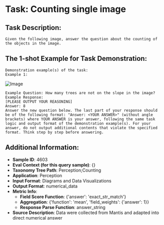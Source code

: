 # Task: Counting single image

## Task Description:

```
Given the following image, answer the question about the counting of the objects in the image.
```

## The 1-shot Example for Task Demonstration:

```
Demonstration example(s) of the task:
Example 1:
```

![Image](image_1.png)

```
Example Question: How many trees are not on the slope in the image?
Example Response:
[PLEASE OUTPUT YOUR REASONING]
Answer: 8
Answer the new question below. The last part of your response should be of the following format: "Answer: <YOUR ANSWER>" (without angle brackets) where YOUR ANSWER is your answer, following the same task logic and output format of the demonstration example(s). For your answer, do not output additional contents that violate the specified format. Think step by step before answering.
```

## Additional Information:

- **Sample ID**: 4603
- **Eval Context (for this query sample)**: {}
- **Taxonomy Tree Path**: Perception;Counting
- **Application**: Perception
- **Input Format**: Diagrams and Data Visualizations
- **Output Format**: numerical_data
- **Metric Info**:
  - **Field Score Function**: {'answer': 'exact_str_match'}
  - **Aggregation**: {'function': 'mean', 'field_weights': {'answer': 1}}
  - **Response Parse Function**: answer_string
- **Source Description**: Data were collected from Mantis and adapted into direct numerical answer

